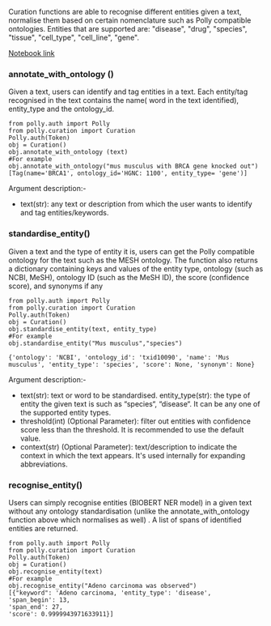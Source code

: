 
Curation functions are able to recognise different entities given a text, normalise them based on certain nomenclature such as Polly compatible ontologies. Entities that  are supported are:  "disease", "drug", "species", "tissue", "cell_type", "cell_line", "gene".

[Notebook link](https://github.com/ElucidataInc/PublicAssets/blob/master/internal-user/Polly_notebook_IPC_lib_polly_implementation_dev_test_cases.ipynb)

### annotate_with_ontology ()

Given a text, users can identify and tag entities in a text. Each entity/tag recognised in the text contains the name( word in the text identified), entity_type and the ontology_id.

```
from polly.auth import Polly 
from polly.curation import Curation 
Polly.auth(Token)
obj = Curation()
obj.annotate_with_ontology (text)
#For example
obj.annotate_with_ontology("mus musculus with BRCA gene knocked out") [Tag(name='BRCA1', ontology_id='HGNC: 1100', entity_type= 'gene')]
```

Argument description:-

- text(str): any text or description from which the user wants to identify and tag entities/keywords.

### standardise_entity()
Given a text and the type of entity it is, users can get the Polly compatible ontology for the text such as the MESH ontology. The function also returns a dictionary containing keys and values of the entity type, ontology (such as NCBI, MeSH), ontology ID (such as the MeSH ID), the score (confidence score), and synonyms if any

```
from polly.auth import Polly 
from polly.curation import Curation 
Polly.auth(Token) 
obj = Curation()
obj.standardise_entity(text, entity_type)
#For example 
obj.standardise_entity("Mus musculus","species")

{'ontology': 'NCBI', 'ontology_id': 'txid10090', 'name': 'Mus musculus', 'entity_type': 'species', 'score': None, 'synonym': None}
```

Argument description:-

- text(str): text or word to be standardised.
entity_type(str): the type of entity the given text is such as “species“, “disease“. It can be any one of the supported entity types.
- threshold(int) (Optional Parameter): filter out entities with confidence score less than the threshold. It is recommended to use the default value.
- context(str) (Optional Parameter): text/description to indicate the context in which the text appears. It's used internally for expanding abbreviations.

### recognise_entity()
Users can simply recognise entities (BIOBERT NER model) in a given text without any ontology standardisation (unlike the annotate_with_ontology function above which normalises as well) . A list of spans of identified entities are returned.

```
from polly.auth import Polly
from polly.curation import Curation 
Polly.auth(Token)
obj = Curation()
obj.recognise_entity(text)
#For example
obj.recognise_entity("Adeno carcinoma was observed")
[{"keyword": 'Adeno carcinoma, 'entity_type': 'disease',
'span_begin': 13,
'span_end': 27,
'score': 0.9999943971633911}]
```
